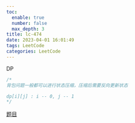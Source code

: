 ```yaml
---
toc:
  enable: true
  number: false
  max_depth: 3
title: lc-474
date: 2023-04-01 16:01:49
tags: LeetCode
categories: LeetCode
---
```


DP

```cpp
/*
背包问题一般都可以进行状态压缩，压缩后需要反向更新状态

dp[i][j] : i -- 0, j -- 1
*/
```

[题目](https://leetcode.com/problems/ones-and-zeroes/)